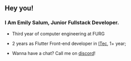 ## Hey you!

### I Am Emily Salum, Junior Fullstack Developer.
 
- Third year of computer engineering at FURG
- 2 years as Flutter Front-end developer in [ITec](https://embrapii.org.br/unidades/unidade-embrapii-em-sistema-roboticos-e-automacao-itec-furg-centro-em-ciencia-de-dados-e-robotica-da-universidade-federal-do-rio-grande/), 1+ year;

- Wanna have a chat? Call me on [discord](https://discord.com/users/674759841583202328)!

<!--
**emilymarquessalum/emilymarquessalum** is a ✨ _special_ ✨ repository because its `README.md` (this file) appears on your GitHub profile.

Here are some ideas to get you started:

- 🔭 I’m currently working on ...
- 🌱 I’m currently learning ...
- 👯 I’m looking to collaborate on ...
- 🤔 I’m looking for help with ...
- 💬 Ask me about ...
- 📫 How to reach me: ...
- 😄 Pronouns: ...
- ⚡ Fun fact: ...
-->
